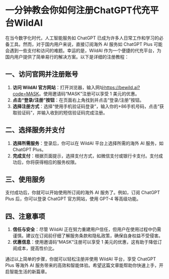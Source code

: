 # 一分钟教会你如何注册ChatGPT代充平台WildAI

在当今数字化时代，人工智能服务如 ChatGPT 已成为许多人日常工作和学习的必备工具。然而，对于国内用户来说，直接订阅海外 AI 服务如 ChatGPT Plus 可能会遇到一些支付和访问的难题。幸运的是，WildAI 作为一个便捷的代充平台，为国内用户提供了简单易行的解决方案。以下是详细的注册教程：

## 一、访问官网并注册账号

1. **访问 WildAI 官方网站**：打开浏览器，输入网址<https://bewild.ai?code=MASK>。使用邀请码“MASK”注册可以享受 1 美元的优惠。
2. **点击“登录/注册”按钮**：在页面右上角找到并点击“登录/注册”按钮。
3. **选择注册方式**：选择“使用手机验证码登录”，输入你的+86手机号码，点击“获取验证码”，并输入收到的短信验证码完成注册。

## 二、选择服务并支付

1. **选择所需服务**：登录后，你可以在 WildAI 平台上选择所需的海外 AI 服务，如 ChatGPT Plus。
2. **完成支付**：根据页面提示，选择支付方式，如微信支付或银行卡支付。支付成功后，你将获得相应的服务权限。

## 三、使用服务

支付成功后，你就可以开始使用所订阅的海外 AI 服务了。例如，订阅 ChatGPT Plus 后，你可以登录 ChatGPT 官方网站，使用 GPT-4 等高级功能。

## 四、注意事项

1. **信任与安全**：尽管 WildAI 正在努力重建用户信任，但用户在使用过程中仍需谨慎。建议在订阅前仔细了解服务条款和隐私政策，确保自身权益不受侵害。
2. **优惠信息**：使用邀请码“MASK”注册可以享受 1 美元的优惠，这有助于降低订阅成本，提高性价比。

通过以上简单的步骤，你就可以轻松注册并使用 WildAI 平台，享受 ChatGPT Plus 等海外 AI 服务带来的高效和智能体验。希望这篇文章能帮助你快速上手，开启智能生活的新篇章。
